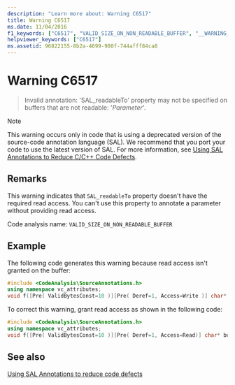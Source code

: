 ```yaml
---
description: "Learn more about: Warning C6517"
title: Warning C6517
ms.date: 11/04/2016
f1_keywords: ["C6517", "VALID_SIZE_ON_NON_READABLE_BUFFER", "__WARNING_VALID_SIZE_ON_NON_READABLE_BUFFER"]
helpviewer_keywords: ["C6517"]
ms.assetid: 96822155-8b2a-4699-980f-744afff84ca8
---
```

# Warning C6517

> Invalid annotation: 'SAL_readableTo' property may not be specified on buffers that are not readable: '*Parameter*'.

> [!NOTE]
> This warning occurs only in code that is using a deprecated version of the source-code annotation language (SAL). We recommend that you port your code to use the latest version of SAL. For more information, see [Using SAL Annotations to Reduce C/C++ Code Defects](../code-quality/using-sal-annotations-to-reduce-c-cpp-code-defects.md).

## Remarks

This warning indicates that `SAL_readableTo` property doesn't have the required read access. You can't use this property to annotate a parameter without providing read access.

Code analysis name: `VALID_SIZE_ON_NON_READABLE_BUFFER`

## Example

The following code generates this warning because read access isn't granted on the buffer:

```cpp
#include <CodeAnalysis\SourceAnnotations.h>
using namespace vc_attributes;
void f([Pre( ValidBytesConst=10 )][Pre( Deref=1, Access=Write )] char* buffer );
```

To correct this warning, grant read access as shown in the following code:

```cpp
#include <CodeAnalysis\SourceAnnotations.h>
using namespace vc_attributes;
void f([Pre( ValidBytesConst=10 )][Pre( Deref=1, Access=Read)] char* buffer );
```

## See also

[Using SAL Annotations to reduce code defects](using-sal-annotations-to-reduce-c-cpp-code-defects.md)
